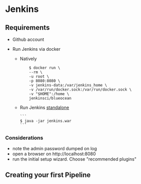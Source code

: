 # Jenkins

## Requirements

+ Github account
+ Run Jenkins via docker

  + Natively

    ``` 
        $ docker run \
        --rm \
        -u root \
        -p 8080:8080 \
        -v jenkins-data:/var/jenkins_home \
        -v /var/run/docker.sock:/var/run/docker.sock \
        -v "$HOME":/home \
        jenkinsci/blueocean
    ```

  + Run Jenkins  [standalone](https://www.jenkins.io/download/)

        ```
        $ java -jar jenkins.war
        ```

### Considerations

+ note the admin password dumped on log
+ open a browser on http://localhost:8080
+ run the initial setup wizard. Choose "recommended plugins"

## Creating your first Pipeline
